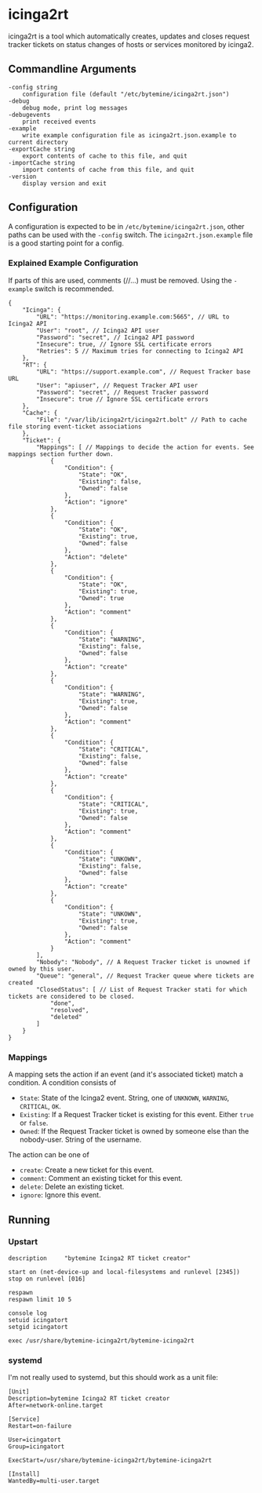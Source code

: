 # icinga2rt

icinga2rt is a tool which automatically creates, updates and closes request tracker tickets on status changes of
hosts or services monitored by icinga2.

## Commandline Arguments

	-config string
		configuration file (default "/etc/bytemine/icinga2rt.json")
	-debug
		debug mode, print log messages
	-debugevents
		print received events
	-example
		write example configuration file as icinga2rt.json.example to current directory
	-exportCache string
		export contents of cache to this file, and quit
	-importCache string
		import contents of cache from this file, and quit
	-version
		display version and exit

## Configuration

A configuration is expected to be in `/etc/bytemine/icinga2rt.json`, other paths can be used with the `-config` switch.
The `icinga2rt.json.example` file is a good starting point for a config. 

### Explained Example Configuration

If parts of this are used, comments (//...) must be removed. Using the `-example` switch is recommended.

	{
		"Icinga": {
			"URL": "https://monitoring.example.com:5665", // URL to Icinga2 API
			"User": "root", // Icinga2 API user
			"Password": "secret", // Icinga2 API password
			"Insecure": true, // Ignore SSL certificate errors
			"Retries": 5 // Maximum tries for connecting to Icinga2 API
		},
		"RT": {
			"URL": "https://support.example.com", // Request Tracker base URL
			"User": "apiuser", // Request Tracker API user
			"Password": "secret", // Request Tracker password
			"Insecure": true // Ignore SSL certificate errors
		},
		"Cache": {
			"File": "/var/lib/icinga2rt/icinga2rt.bolt" // Path to cache file storing event-ticket associations
		},
		"Ticket": {
			"Mappings": [ // Mappings to decide the action for events. See mappings section further down.
				{
					"Condition": {
						"State": "OK",
						"Existing": false,
						"Owned": false
					},
					"Action": "ignore"
				},
				{
					"Condition": {
						"State": "OK",
						"Existing": true,
						"Owned": false
					},
					"Action": "delete"
				},
				{
					"Condition": {
						"State": "OK",
						"Existing": true,
						"Owned": true
					},
					"Action": "comment"
				},
				{
					"Condition": {
						"State": "WARNING",
						"Existing": false,
						"Owned": false
					},
					"Action": "create"
				},
				{
					"Condition": {
						"State": "WARNING",
						"Existing": true,
						"Owned": false
					},
					"Action": "comment"
				},
				{
					"Condition": {
						"State": "CRITICAL",
						"Existing": false,
						"Owned": false
					},
					"Action": "create"
				},
				{
					"Condition": {
						"State": "CRITICAL",
						"Existing": true,
						"Owned": false
					},
					"Action": "comment"
				},
				{
					"Condition": {
						"State": "UNKOWN",
						"Existing": false,
						"Owned": false
					},
					"Action": "create"
				},
				{
					"Condition": {
						"State": "UNKOWN",
						"Existing": true,
						"Owned": false
					},
					"Action": "comment"
				}
			],
			"Nobody": "Nobody", // A Request Tracker ticket is unowned if owned by this user.
			"Queue": "general", // Request Tracker queue where tickets are created
			"ClosedStatus": [ // List of Request Tracker stati for which tickets are considered to be closed.
				"done",
				"resolved",
				"deleted"
			]
		}
	}

### Mappings

A mapping sets the action if an event (and it's associated ticket) match a condition. A condition
consists of

- `State`: State of the Icinga2 event. String, one of `UNKNOWN`, `WARNING`, `CRITICAL`, `OK`. 
- `Existing`: If a Request Tracker ticket is existing for this event. Either `true` or `false`.
- `Owned`: If the Request Tracker ticket is owned by someone else than the nobody-user. String of the username.

The action can be one of 

- `create`: Create a new ticket for this event.
- `comment`: Comment an existing ticket for this event.
- `delete`: Delete an existing ticket.
- `ignore`: Ignore this event.

## Running

### Upstart

	description     "bytemine Icinga2 RT ticket creator"

	start on (net-device-up and local-filesystems and runlevel [2345])
	stop on runlevel [016]

	respawn
	respawn limit 10 5

	console log
	setuid icingatort
	setgid icingatort

	exec /usr/share/bytemine-icinga2rt/bytemine-icinga2rt

### systemd

I'm not really used to systemd, but this should work as a unit file:

	[Unit]
	Description=bytemine Icinga2 RT ticket creator
	After=network-online.target

	[Service]
	Restart=on-failure

	User=icingatort
	Group=icingatort

	ExecStart=/usr/share/bytemine-icinga2rt/bytemine-icinga2rt

	[Install]
	WantedBy=multi-user.target
